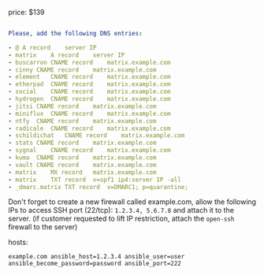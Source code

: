 price: $139

```yaml

Please, add the following DNS entries:

- @	A record	server IP
- matrix	A record	server IP
- buscarron	CNAME record	matrix.example.com
- cinny	CNAME record	matrix.example.com
- element	CNAME record	matrix.example.com
- etherpad	CNAME record	matrix.example.com
- social	CNAME record	matrix.example.com
- hydrogen	CNAME record	matrix.example.com
- jitsi	CNAME record	matrix.example.com
- miniflux	CNAME record	matrix.example.com
- ntfy	CNAME record	matrix.example.com
- radicale	CNAME record	matrix.example.com
- schildichat	CNAME record	matrix.example.com
- stats	CNAME record	matrix.example.com
- sygnal	CNAME record	matrix.example.com
- kuma	CNAME record	matrix.example.com
- vault	CNAME record	matrix.example.com
- matrix	MX record	matrix.example.com
- matrix	TXT record	v=spf1 ip4:server IP -all
- _dmarc.matrix	TXT record	v=DMARC1; p=quarantine;
```

Don't forget to create a new firewall called example.com, allow the following IPs to access SSH port (22/tcp): `1.2.3.4, 5.6.7.8` and attach it to the server. (if customer requested to lift IP restriction, attach the `open-ssh` firewall to the server)

hosts:
```
example.com ansible_host=1.2.3.4 ansible_user=user ansible_become_password=password ansible_port=222
```




